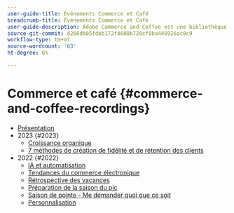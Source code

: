 ```yaml
---
user-guide-title: Événements Commerce et Café
breadcrumb-title: Événements Commerce et Café
user-guide-description: Adobe Commerce and Coffee est une bibliothèque vidéo où experts et pairs ont partagé leurs réflexions et idées sur l’utilisation d’Adobe Commerce.
source-git-commit: d266db05fdbb172f4600b720cf8ba445926ac8c9
workflow-type: tm+mt
source-wordcount: '63'
ht-degree: 6%

---
```



# Commerce et café {#commerce-and-coffee-recordings}

+ [Présentation](overview.md)
+ 2023 {#2023}
   + [Croissance organique](2023/organic-growth.md)
   + [7 méthodes de création de fidélité et de rétention des clients](2023/loyalty-retention.md)
+ 2022 {#2022}
   + [IA et automatisation](2022/ai-and-automation.md)
   + [Tendances du commerce électronique](2022/ecommerce-trends.md)
   + [Rétrospective des vacances](2022/holiday.md)
   + [Préparation de la saison du pic](2022/peak-season-prep.md)
   + [Saison de pointe - Me demander quoi que ce soit](2022/peak-season-ask-anything.md)
   + [Personnalisation](2022/personalization.md)

<!--+ Commerce Events {#commerce-events}
  + [Overview](commerce-events/overview.md)
  + 2022 {#2022}
    + [Top Tips and Tricks for Adobe Campaign Standard](customer-journeys/2022/tips-and-tricks.md)
    + [Develop and customize data models in Adobe Campaign Classic](customer-journeys/2022/data-models.md)

+ Data and insights {#commerce-release-updates}
  + [Overview](commerce-release-updates/overview.md)
  + 2022 {#2022}
    + [Innovations and trends](data-and-insights/2022/innovations.md)
    + [Sensei and Analysis Workspace](data-and-insights/2022/sensei.md)
    + [Personalize and automate with Adobe Target](data-and-insights/2022/personalize.md)
    + [Analytics and Target applications for Mobile and Apps](data-and-insights/2022/mobile-and-apps.md)
    + [Cross Device Analytics and Customer Journey Analytics](data-and-insights/2022/cross-device-analytics.md) -->